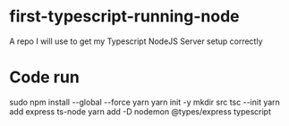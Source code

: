 # first-typescript-running-node
A repo I will use to get my Typescript NodeJS Server setup correctly

# Code run
sudo npm install --global --force yarn
yarn init -y
mkdir src
tsc --init
yarn add express ts-node
yarn add -D nodemon @types/express typescript
